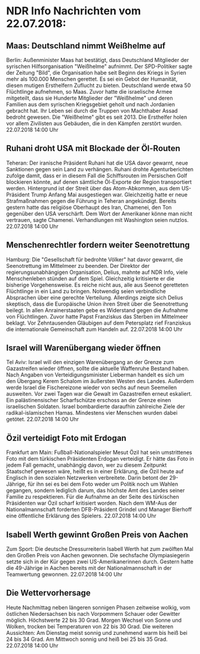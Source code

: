 # NDR Info Nachrichten vom 22.07.2018:


## Maas: Deutschland nimmt Weißhelme auf
Berlin: Außenminister Maas hat bestätigt, dass Deutschland Mitglieder der syrischen Hilfsorganisation "Weißhelme" aufnimmt. Der SPD-Politiker sagte der Zeitung "Bild", die Organisation habe seit Beginn des Kriegs in Syrien mehr als 100.000 Menschen gerettet. Es sei ein Gebot der Humanität, diesen mutigen Ersthelfern Zuflucht zu bieten. Deutschland werde etwa 50 Flüchtlinge aufnehmen, so Maas. Zuvor hatte die israelische Armee mitgeteilt, dass sie Hunderte Mitglieder der "Weißhelme" und deren Familien aus dem syrischen Kriegsgebiet geholt und nach Jordanien gebracht hat. Ihr Leben sei durch die Truppen von Machthaber Assad bedroht gewesen. Die "Weißhelme" gibt es seit 2013. Die Ersthelfer holen vor allem Zivilisten aus Gebäuden, die in den Kämpfen zerstört wurden. 22.07.2018 14:00 Uhr 

## Ruhani droht USA mit Blockade der Öl-Routen
Teheran: Der iranische Präsident Ruhani hat die USA davor gewarnt, neue Sanktionen gegen sein Land zu verhängen. Ruhani drohte Agenturberichten zufolge damit, dass er in diesem Fall die Schiffsrouten im Persischen Golf blockieren könnte, auf denen sämtliche Öl-Exporte der Region transportiert werden. Hintergrund ist der Streit über das Atom-Abkommen, aus dem US-Präsident Trump Anfang Mai ausgestiegen war. Gleichzeitig hatte er neue Strafmaßnahmen gegen die Führung in Teheran angekündigt. Bereits gestern hatte das religiöse Oberhaupt des Iran, Chamenei, den Ton gegenüber den USA verschärft. Dem Wort der Amerikaner könne man nicht vertrauen, sagte Chamenei. Verhandlungen mit Washington seien nutzlos. 22.07.2018 14:00 Uhr 

## Menschenrechtler fordern weiter Seenotrettung
Hamburg: Die "Gesellschaft für bedrohte Völker" hat davor gewarnt, die Seenotrettung im Mittelmeer zu beenden. Der Direktor der regierungsunabhängigen Organisation, Delius, mahnte auf NDR Info, viele Menschenleben stünden auf dem Spiel. Gleichzeitig kritisierte er die bisherige Vorgehensweise. Es reiche nicht aus, alle aus Seenot geretteten Flüchtlinge in ein Land zu bringen. Notwendig seien verbindliche Absprachen über eine gerechte Verteilung. Allerdings zeigte sich Delius skeptisch, dass die Europäische Union ihren Streit über die Seenotrettung beilegt. In allen Anrainerstaaten gebe es Widerstand gegen die Aufnahme von Flüchtlingen. Zuvor hatte Papst Franziskus das Sterben im Mittelmeer beklagt. Vor Zehntausenden Gläubigen auf dem Petersplatz rief Franziskus die internationale Gemeinschaft zum Handeln auf. 22.07.2018 14:00 Uhr 

## Israel will Warenübergang wieder öffnen
Tel Aviv: Israel will den einzigen Warenübergang an der Grenze zum Gazastreifen wieder öffnen, sollte die aktuelle Waffenruhe Bestand haben. Nach Angaben von Verteidigungsminister Lieberman handelt es sich um den Übergang Kerem Schalom im äußersten Westen des Landes. Außerdem werde Israel die Fischereizone wieder von sechs auf neun Seemeilen ausweiten. Vor zwei Tagen war die Gewalt im Gazastreifen erneut eskaliert. Ein palästinensischer Scharfschütze erschoss an der Grenze einen israelischen Soldaten. Israel bombardierte daraufhin zahlreiche Ziele der radikal-islamischen Hamas. Mindestens vier Menschen wurden dabei getötet. 22.07.2018 14:00 Uhr 

## Özil verteidigt Foto mit Erdogan
Frankfurt am Main: Fußball-Nationalspieler Mesut Özil hat sein umstrittenes Foto mit dem türkischen Präsidenten Erdogan verteidigt. Er hätte das Foto in jedem Fall gemacht, unabhängig davon, wer zu diesem Zeitpunkt Staatschef gewesen wäre, heißt es in einer Erklärung, die Özil heute auf Englisch in den sozialen Netzwerken verbreitete. Darin betont der 29-Jährige, für ihn sei es bei dem Foto weder um Politik noch um Wahlen gegangen, sondern lediglich darum, das höchste Amt des Landes seiner Familie zu respektieren. Für die Aufnahme an der Seite des türkischen Präsidenten war Özil scharf kritisiert worden. Nach dem WM-Aus der Nationalmannschaft forderten DFB-Präsident Grindel und Manager Bierhoff eine öffentliche Erklärung des Spielers. 22.07.2018 14:00 Uhr 

## Isabell Werth gewinnt Großen Preis von Aachen
Zum Sport: Die deutsche Dressurreiterin Isabell Werth hat zum zwölften Mal den Großen Preis von Aachen gewonnen. Die sechsfache Olympiasiegerin setzte sich in der Kür gegen zwei US-Amerikanerinnen durch. Gestern hatte die 49-Jährige in Aachen bereits mit der Nationalmannschaft in der Teamwertung gewonnen. 22.07.2018 14:00 Uhr 

## Die Wettervorhersage
Heute Nachmittag neben längeren sonnigen Phasen zeitweise wolkig, vom östlichen Niedersachsen bis nach Vorpommern Schauer oder Gewitter möglich. Höchstwerte 22 bis 30 Grad. Morgen Wechsel von Sonne und Wolken, trocken bei Temperaturen von 22 bis 30 Grad. Die weiteren Aussichten: Am Dienstag meist sonnig und zunehmend warm bis heiß bei 24 bis 34 Grad. Am Mittwoch sonnig und heiß bei 25 bis 35 Grad. 22.07.2018 14:00 Uhr 

